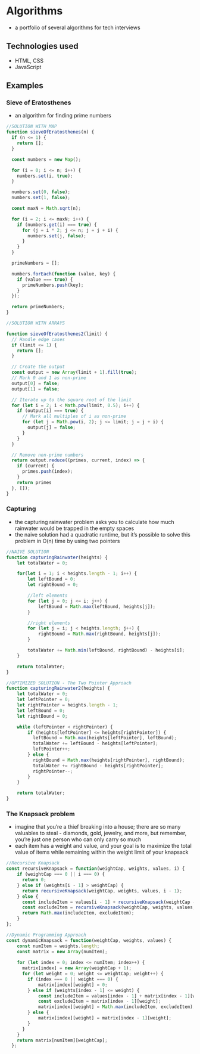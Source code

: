# Algorithms
- a portfolio of several algorithms for tech interviews

## Technologies used
- HTML, CSS
- JavaScript

## Examples
### Sieve of Eratosthenes
- an algorithm for finding prime numbers

```js
//SOLUTION WITH MAP
function sieveOfEratosthenes(n) {
  if (n <= 1) {
    return [];
  }

  const numbers = new Map();

  for (i = 0; i <= n; i++) {
    numbers.set(i, true);
  }

  numbers.set(0, false);
  numbers.set(1, false);

  const maxN = Math.sqrt(n);

  for (i = 2; i <= maxN; i++) {
    if (numbers.get(i) === true) {
      for (j = i * 2; j <= n; j = j + i) {
        numbers.set(j, false);
      }
    }
  }

  primeNumbers = [];

  numbers.forEach(function (value, key) {
    if (value === true) {
      primeNumbers.push(key);
    }
  });

  return primeNumbers;
}

//SOLUTION WITH ARRAYS

function sieveOfEratosthenes2(limit) {
  // Handle edge cases
  if (limit <= 1) {
    return [];
  }

  // Create the output
  const output = new Array(limit + 1).fill(true);
  // Mark 0 and 1 as non-prime
  output[0] = false;
  output[1] = false;

  // Iterate up to the square root of the limit
  for (let i = 2; i < Math.pow(limit, 0.5); i++) {
    if (output[i] === true) {
      // Mark all multiples of i as non-prime
      for (let j = Math.pow(i, 2); j <= limit; j = j + i) {
        output[j] = false;
      }
    }
  }

  // Remove non-prime numbers
  return output.reduce((primes, current, index) => {
    if (current) {
      primes.push(index);
    }
    return primes
  }, []);
}
```

### Capturing 
- the capturing rainwater problem asks you to calculate how much rainwater would be trapped in the empty spaces
- the naive solution had a quadratic runtime, but it’s possible to solve this problem in O(n) time by using two pointers

```js
//NAIVE SOLUTION
function capturingRainwater(heights) {
    let totalWater = 0;

    for(let i = 1; i < heights.length - 1; i++) {
        let leftBound = 0;
        let rightBound = 0;

        //left elements
        for (let j = 0; j <= i; j++) { 
            leftBound = Math.max(leftBound, heights[j]);
        }

        //right elements
        for (let j = i; j < heights.length; j++) { 
            rightBound = Math.max(rightBound, heights[j]);
        }

        totalWater += Math.min(leftBound, rightBound) - heights[i];
    }

    return totalWater;
}

//OPTIMIZED SOLUTION - The Two Pointer Approach
function capturingRainwater2(heights) {
    let totalWater = 0;
    let leftPointer = 0;
    let rightPointer = heights.length - 1;
    let leftBound = 0;
    let rightBound = 0;

    while (leftPointer < rightPointer) {
        if (heights[leftPointer] <= heights[rightPointer]) {
          leftBound = Math.max(heights[leftPointer], leftBound);
          totalWater += leftBound - heights[leftPointer];
          leftPointer++;
        } else {
          rightBound = Math.max(heights[rightPointer], rightBound);
          totalWater += rightBound - heights[rightPointer];
          rightPointer--;
        }
    }

    return totalWater;
}
```

### The Knapsack problem 
- imagine that you’re a thief breaking into a house; there are so many valuables to steal - diamonds, gold, jewelry, and more, but remember, you’re just one person who can only carry so much
- each item has a weight and value, and your goal is to maximize the total value of items while remaining within the weight limit of your knapsack

```js
//Recursive Knapsack
const recursiveKnapsack = function(weightCap, weights, values, i) {
    if (weightCap === 0 || i === 0) {
      return 0;
    } else if (weights[i - 1] > weightCap) {
      return recursiveKnapsack(weightCap, weights, values, i - 1);
    } else {
      const includeItem = values[i - 1] + recursiveKnapsack(weightCap - weights[i - 1], weights, values, i - 1);
      const excludeItem = recursiveKnapsack(weightCap, weights, values, i - 1);
      return Math.max(includeItem, excludeItem);
    }
};

//Dynamic Programming Approach
const dynamicKnapsack = function(weightCap, weights, values) {
    const numItem = weights.length;
    const matrix = new Array(numItem);
    
    for (let index = 0; index <= numItem; index++) {
      matrix[index] = new Array(weightCap + 1);
      for (let weight = 0; weight <= weightCap; weight++) {
        if (index === 0 || weight === 0) {
            matrix[index][weight] = 0;
        } else if (weights[index - 1] <= weight) {
            const includeItem = values[index - 1] + matrix[index - 1][weight - weights[index - 1]];
            const excludeItem = matrix[index - 1][weight];
            matrix[index][weight] = Math.max(includeItem, excludeItem);
        } else {
            matrix[index][weight] = matrix[index - 1][weight];
        }
      }
    }
    return matrix[numItem][weightCap]; 
  };

```

